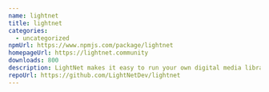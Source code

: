 ```yaml
---
name: lightnet
title: lightnet
categories:
  - uncategorized
npmUrl: https://www.npmjs.com/package/lightnet
homepageUrl: https://lightnet.community
downloads: 800
description: LightNet makes it easy to run your own digital media library.
repoUrl: https://github.com/LightNetDev/lightnet
---
```

